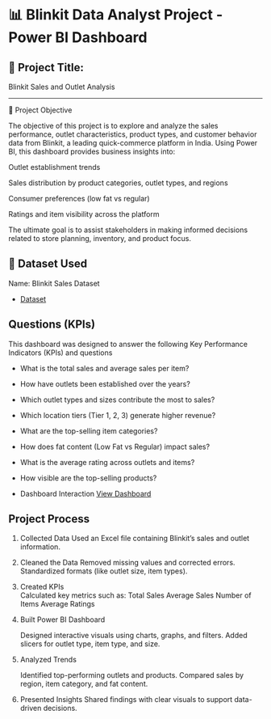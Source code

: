 # 📊 Blinkit Data Analyst Project - Power BI Dashboard

## 🚀 Project Title:

Blinkit Sales and Outlet Analysis


---

🎯 Project Objective

The objective of this project is to explore and analyze the sales performance, outlet characteristics, product types, and customer behavior data from Blinkit, a leading quick-commerce platform in India. Using Power BI, this dashboard provides business insights into:

Outlet establishment trends

Sales distribution by product categories, outlet types, and regions

Consumer preferences (low fat vs regular)

Ratings and item visibility across the platform


The ultimate goal is to assist stakeholders in making informed decisions related to store planning, inventory, and product focus.



## 📂 Dataset Used

Name: Blinkit Sales Dataset

-  <a href="https://github.com/LakshmiNarayana8464/Data-Analysis-Dashboard/blob/main/BlinkIT_Grocery_Data.xlsx">Dataset</a>

## Questions (KPIs)

This dashboard was designed to answer the following Key Performance Indicators (KPIs) and questions
-  What is the total sales and average sales per item?
-  How have outlets been established over the years?
-  Which outlet types and sizes contribute the most to sales?
-  Which location tiers (Tier 1, 2, 3) generate higher revenue?
-  What are the top-selling item categories?
-  How does fat content (Low Fat vs Regular) impact sales?
-  What is the average rating across outlets and items?
-  How visible are the top-selling products?

-  Dashboard Interaction <a href="https://github.com/LakshmiNarayana8464/Data-Analysis-Dashboard/blob/main/Dashboard.png">View Dashboard</a>

## Project Process 

1. Collected Data
   Used an Excel file containing Blinkit’s sales and outlet information.

2. Cleaned the Data
   Removed missing values and corrected errors.
   Standardized formats (like outlet size, item types).

3. Created KPIs <br>
   Calculated key metrics such as:
   Total Sales
   Average Sales
   Number of Items
   Average Ratings

4. Built Power BI Dashboard

   Designed interactive visuals using charts, graphs, and filters.
   Added slicers for outlet type, item type, and size.

5. Analyzed Trends

   Identified top-performing outlets and products.
   Compared sales by region, item category, and fat content.

6. Presented Insights
   Shared findings with clear visuals to support data-driven decisions.






